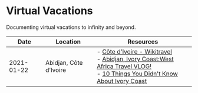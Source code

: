 # Virtual Vacations
Documenting virtual vacations to infinity and beyond.

|Date|Location|Resources|
|----|--------|---------|
|2021-01-22|Abidjan, Côte d’Ivoire|- [Côte d'Ivoire - Wikitravel]()<br>- [Abidjan, Ivory Coast:West Africa Travel VLOG!](https://www.youtube.com/watch?v=xbjyUmtx0Pk)<br>- [10 Things You Didn't Know About Ivory Coast](https://youtu.be/cN0oQGZ2PQo)|
